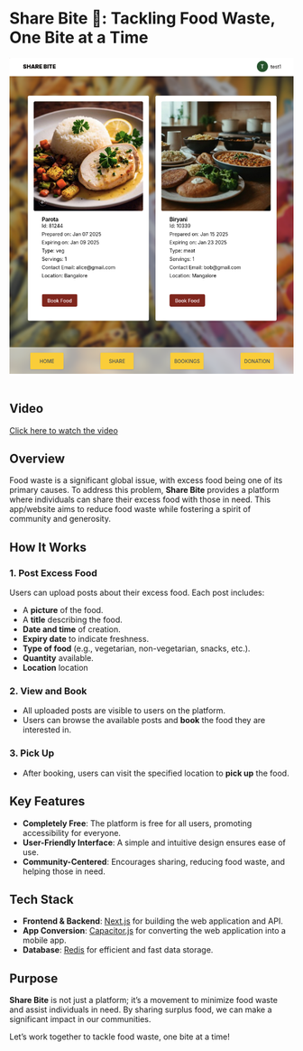 # Share Bite 🌮: Tackling Food Waste, One Bite at a Time  

![App user interface](assets/ss1.png)<br/><br/>

## Video
[Click here to watch the video](https://drive.google.com/file/d/10R-t37lEyPoZnBpOSkEA6rmE4enzE8-T) 

## Overview  
Food waste is a significant global issue, with excess food being one of its primary causes. To address this problem, **Share Bite** provides a platform where individuals can share their excess food with those in need. This app/website aims to reduce food waste while fostering a spirit of community and generosity.

## How It Works  

### 1. Post Excess Food  
Users can upload posts about their excess food. Each post includes:  
- A **picture** of the food.  
- A **title** describing the food.  
- **Date and time** of creation.  
- **Expiry date** to indicate freshness.  
- **Type of food** (e.g., vegetarian, non-vegetarian, snacks, etc.).  
- **Quantity** available.
- **Location** location

### 2. View and Book  
- All uploaded posts are visible to users on the platform.  
- Users can browse the available posts and **book** the food they are interested in.  

### 3. Pick Up  
- After booking, users can visit the specified location to **pick up** the food.  

## Key Features  
- **Completely Free**: The platform is free for all users, promoting accessibility for everyone.  
- **User-Friendly Interface**: A simple and intuitive design ensures ease of use.  
- **Community-Centered**: Encourages sharing, reducing food waste, and helping those in need.  

## Tech Stack  
- **Frontend & Backend**: [Next.js](https://nextjs.org/) for building the web application and API.  
- **App Conversion**: [Capacitor.js](https://capacitorjs.com/) for converting the web application into a mobile app.  
- **Database**: [Redis](https://redis.io/) for efficient and fast data storage.  

## Purpose  
**Share Bite** is not just a platform; it’s a movement to minimize food waste and assist individuals in need. By sharing surplus food, we can make a significant impact in our communities.  

Let’s work together to tackle food waste, one bite at a time!  
